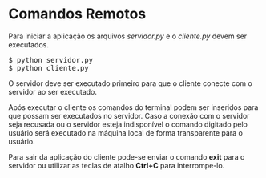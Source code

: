 <h1>Comandos Remotos</h1>

Para iniciar a aplicação os arquivos *servidor.py* e o *cliente.py* devem ser executados. 

<pre>
$ python servidor.py
$ python cliente.py
</pre>

O servidor deve ser executado primeiro para que o cliente conecte com o servidor ao ser executado.

Após executar o cliente os comandos do terminal podem ser inseridos para que possam ser executados no servidor. Caso a conexão com o servidor seja recusada ou o servidor esteja indisponível o comando digitado pelo usuário será executado na máquina local de forma transparente para o usuário.

Para sair da aplicação do cliente pode-se enviar o comando **exit** para o servidor ou utilizar as teclas de atalho **Ctrl+C** para interrompe-lo.


